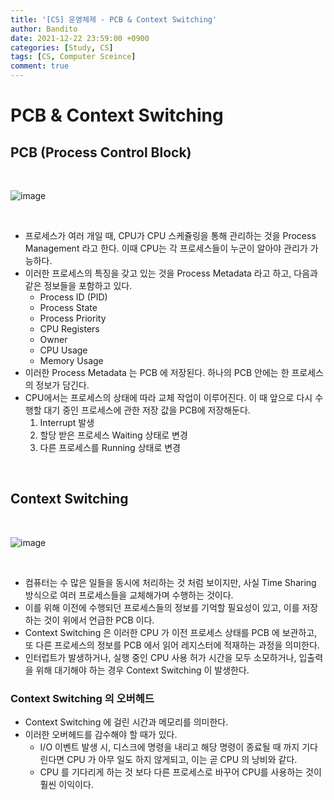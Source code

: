 ```yaml
---
title: '[CS] 운영체제 - PCB & Context Switching'
author: Bandito
date: 2021-12-22 23:59:00 +0900
categories: [Study, CS]
tags: [CS, Computer Sceince]
comment: true
---
```


# PCB & Context Switching

## PCB (Process Control Block)

<br>

![image](https://user-images.githubusercontent.com/49611158/147112679-76e06abf-893e-431d-b8c8-6830b293c521.png)

<br>

+ 프로세스가 여러 개일 때, CPU가 CPU 스케쥴링을 통해 관리하는 것을 Process Management 라고 한다. 이때 CPU는 각 프로세스들이 누군이 알아야 관리가 가능하다.
+ 이러한 프로세스의 특징을 갖고 있는 것을 Process Metadata 라고 하고, 다음과 같은 정보들을 포함하고 있다.
    - Process ID (PID)
    - Process State
    - Process Priority
    - CPU Registers
    - Owner
    - CPU Usage
    - Memory Usage
+ 이러한 Process Metadata 는 PCB 에 저장된다. 하나의 PCB 안에는 한 프로세스의 정보가 담긴다.
+ CPU에서는 프로세스의 상태에 따라 교체 작업이 이루어진다. 이 때 앞으로 다시 수행할 대기 중인 프로세스에 관한 저장 값을 PCB에 저장해둔다. 
    1. Interrupt 발생
    2. 할당 받은 프로세스 Waiting 상태로 변경
    3. 다른 프로세스를 Running 상태로 변경

<br>

## Context Switching 

<br>

![image](https://user-images.githubusercontent.com/49611158/147113648-f8d7dde8-6078-4ea7-9295-d321172c2022.png)

<br>

+ 컴퓨터는 수 많은 일들을 동시에 처리하는 것 처럼 보이지만, 사실 Time Sharing 방식으로 여러 프로세스들을 교체해가며 수행하는 것이다.
+ 이를 위해 이전에 수행되던 프로세스들의 정보를 기억할 필요성이 있고, 이를 저장하는 것이 위에서 언급한 PCB 이다.
+ Context Switching 은 이러한 CPU 가 이전 프로세스 상태를 PCB 에 보관하고, 또 다른 프로세스의 정보를 PCB 에서 읽어 레지스터에 적재하는 과정을 의미한다.
+ 인터럽트가 발생하거나, 실행 중인 CPU 사용 허가 시간을 모두 소모하거나, 입출력을 위해 대기해야 하는 경우 Context Switching 이 발생한다.

### Context Switching 의 오버헤드
+ Context Switching 에 걸린 시간과 메모리를 의미한다.
+ 이러한 오버헤드를 감수해야 할 때가 있다.
    - I/O 이벤트 발생 시, 디스크에 명령을 내리고 해당 명령이 종료될 때 까지 기다린다면 CPU 가 아무 일도 하지 않게되고, 이는 곧 CPU 의 낭비와 같다.
    - CPU 를 기다리게 하는 것 보다 다른 프로세스로 바꾸어 CPU를 사용하는 것이 훨씬 이익이다.